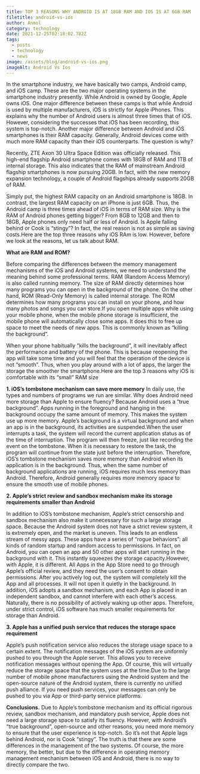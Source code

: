 ```yaml
---
title: TOP 3 REASONS WHY ANDROID IS AT 18GB RAM AND IOS IS AT 6GB RAM
filetitle: android-vs-ios
author: Anmol
category: technology
date: 2021-12-25T02:18:02.782Z
tags:
  - posts
  - technology
  - news
image: /assets/blog/android-vs-ios.png
imageAlt: Android Vs Ios
---
```

In the smartphone industry, we have basically two camps, Android camp, and iOS camp. These are the two major operating systems in the smartphone industry presently. While Android is owned by Google, Apple owns iOS. One major difference between these camps is that while Android is used by multiple manufacturers, iOS is strictly for Apple iPhones. This explains why the number of Android users is almost three times that of iOS. However, considering the successes that iOS has been recording, this system is top-notch. Another major difference between Android and iOS smartphones is their RAM capacity. Generally, Android devices come with much more RAM capacity than their iOS counterparts. The question is why?

Recently, ZTE Axon 30 Ultra Space Edition was officially released. This high-end flagship Android smartphone comes with 18GB of RAM and 1TB of internal storage. This also indicates that the RAM of mainstream Android flagship smartphones is now pursuing 20GB. In fact, with the new memory expansion technology, a couple of Android flagships already supports 20GB of RAM.

Simply put, the highest RAM capacity on an Android smartphone is 18GB. In contrast, the largest RAM capacity on an iPhone is just 6GB. Thus, the Android camp is three times ahead of iOS in terms of RAM size. Why is the RAM of Android phones getting bigger? From 8GB to 12GB and then to 18GB, Apple phones only need half or less of Android. Is Apple falling behind or Cook is “stingy”? In fact, the real reason is not as simple as saving costs.Here are the top three reasons why iOS RAm is low. However, before we look at the reasons, let us talk about RAM.



**What are RAM and ROM?**

Before comparing the differences between the memory management mechanisms of the iOS and Android systems, we need to understand the meaning behind some professional terms. RAM (Random Access Memory) is also called running memory. The size of RAM directly determines how many programs you can open in the background of the phone. On the other hand, ROM (Read-Only Memory) is called internal storage. The ROM determines how many programs you can install on your phone, and how many photos and songs you can store.If you open multiple apps while using your mobile phone, when the mobile phone storage is insufficient, the mobile phone will automatically close some apps. It does this to free up space to meet the needs of new apps. This is commonly known as “killing the background”.

When your phone habitually “kills the background”, it will inevitably affect the performance and battery of the phone. This is because reopening the app will take some time and you will feel that the operation of the device is not “smooth”. Thus, when you play around with a lot of apps, the larger the storage the smoother the smartphone.Here are the top 3 reasons why iOS is comfortable with its “small” RAM size

**1. iOS’s tombstone mechanism can save more memory**
In daily use, the types and numbers of programs we run are similar. Why does Android need more storage than Apple to ensure fluency? Because Android uses a “true background”. Apps running in the foreground and hanging in the background occupy the same amount of memory. This makes the system use up more memory. Apple’s background is a virtual background and when an app is in the background, its activities are suspended.When the user interrupts a task, the system will record the current application status as of the time of interruption. The program will then freeze, just like recording the event on the tombstone. When it is necessary to restore the task, the program will continue from the state just before the interruption. Therefore, iOS’s tombstone mechanism saves more memory than Android when its application is in the background.
Thus, when the same number of background applications are running, iOS requires much less memory than Android. Therefore, Android generally requires more memory space to ensure the smooth use of mobile phones.

**2. Apple’s strict review and sandbox mechanism make its storage requirements smaller than Android**

In addition to iOS’s tombstone mechanism, Apple’s strict censorship and sandbox mechanism also make it unnecessary for such a large storage space. Because the Android system does not have a strict review system, it is extremely open, and the market is uneven. This leads to an endless stream of messy apps. These apps have a series of “rogue behaviors”: all kinds of random startup and random access to permissions. In fact, on Android, you can open an app and 50 other apps will start running in the background with it. This instantly squeezes the storage capacity.However, with Apple, it is different. All Apps in the App Store need to go through Apple’s official review, and they need the user’s consent to obtain permissions. After you actively log out, the system will completely kill the App and all processes. It will not open it quietly in the background.
In addition, iOS adopts a sandbox mechanism, and each App is placed in an independent sandbox, and cannot interfere with each other’s access. Naturally, there is no possibility of actively waking up other apps. Therefore, under strict control, iOS software has much smaller requirements for storage than Android.


**3. Apple has a unified push service that reduces the storage space requirement**

Apple’s push notification service also reduces the storage usage space to a certain extent. The notification messages of the iOS system are uniformly pushed to you through the Apple server. This allows you to receive notification messages without opening the App. Of course, this will virtually reduce the storage space that the system uses at the time.Due to the large number of mobile phone manufacturers using the Android system and the open-source nature of the Android system, there is currently no unified push alliance. If you need push services, your messages can only be pushed to you via App or third-party service platforms.

**Conclusions.**
Due to Apple’s tombstone mechanism and its official rigorous review, sandbox mechanism, and mandatory push service, Apple does not need a large storage space to satisfy its fluency. However, with Android’s “true background”, open-source and other reasons, you need more memory to ensure that the user experience is top-notch. So it’s not that Apple lags behind Android, nor is Cook “stingy”. The truth is that there are some differences in the management of the two systems. Of course, the more memory, the better, but due to the difference in operating memory management mechanism between iOS and Android, there is no way to directly compare the two.